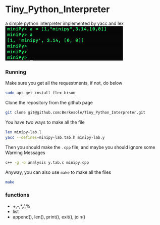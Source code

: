 # Tiny_Python_Interpreter
a simple python interpreter implemented by yacc and lex  
![](https://github.com/Berkesole/Tiny_Python_Interpreter/blob/master/assets/example.png)
### Running
Make sure you get all the requestments, if not, do below 
```bash
sudo apt-get install flex bison
```
Clone the repository from the github page
```bash
git clone git@github.com:Berkesole/Tiny_Python_Interpreter.git
```
You have two ways to make all the file  
```bash
lex minipy-lab.l
yacc --defines=minipy-lab.tab.h minipy-lab.y
```
Then you should make the `.cpp` file, and maybe you should ignore some Warning Messages   
```bash
c++ -g -o analysis y.tab.c minipy.cpp
```
Anyway, you can also use `make` to make all the files 
```bash
make
```
### functions
- +,-,*,/,%
- list
- append(), len(), print(), exit(), join()
